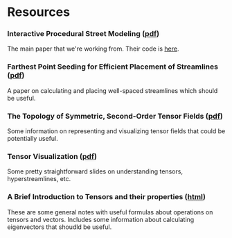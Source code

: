 # Resources

### Interactive Procedural Street Modeling ([pdf][wonka])
The main paper that we're working from. Their code is [here][wonka-code].

[wonka]: http://www.sci.utah.edu/~chengu/street_sig08/street_sig08.pdf
[wonka-code]: http://www.sci.utah.edu/~chengu/street/streetmodeling.zip

### Farthest Point Seeding for Efficient Placement of Streamlines ([pdf][streamlines])
A paper on calculating and placing well-spaced streamlines which should be useful.

[streamlines]: ftp://ftp-sop.inria.fr/geometrica/alliez/streamlines.pdf

### The Topology of Symmetric, Second-Order Tensor Fields ([pdf][tensor-topo])
Some information on representing and visualizing tensor fields that could be
potentially useful.

[tensor-topo]: http://www.inf.ethz.ch/personal/peikert/SciVis/Literature/DelmarcelleHesselink94.pdf

### Tensor Visualization ([pdf][tensor-viz])
Some pretty straightforward slides on understanding tensors, hyperstreamlines, etc.

[tensor-viz]: http://www.inf.ed.ac.uk/teaching/courses/vis/lecture_notes/lecture14.pdf

### A Brief Introduction to Tensors and their properties ([html][tensor-props])
These are some general notes with useful formulas about operations on tensors
and vectors. Includes some information about calculating eigenvectors that
shoudld be useful.

[tensor-props]: http://www.brown.edu/Departments/Engineering/Courses/En221/Notes/Tensors/Tensors.htm
